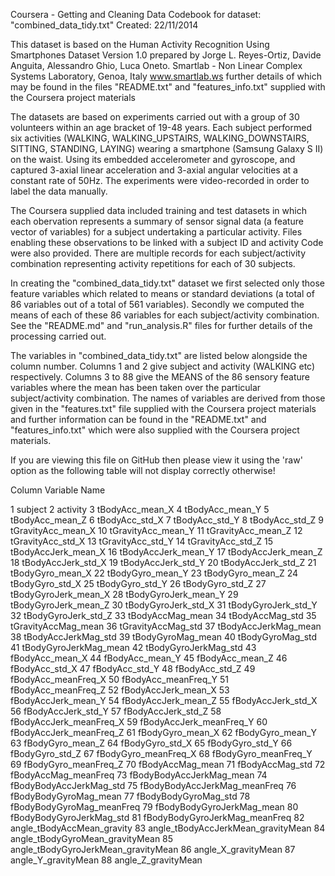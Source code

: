 Coursera - Getting and Cleaning Data
Codebook for dataset:  "combined_data_tidy.txt"
Created:  22/11/2014


This dataset is based on the Human Activity Recognition Using Smartphones Dataset Version 1.0 prepared by Jorge L. Reyes-Ortiz, Davide Anguita, Alessandro Ghio, Luca Oneto. Smartlab - Non Linear Complex Systems Laboratory, Genoa, Italy www.smartlab.ws further details of which may be found in the files "README.txt" and "features_info.txt"  supplied with the Coursera project materials


The datasets are based on experiments carried out with a group of 30 volunteers within an age bracket of 19-48 years. Each subject performed six activities (WALKING, WALKING_UPSTAIRS, WALKING_DOWNSTAIRS, SITTING, STANDING, LAYING) wearing a smartphone (Samsung Galaxy S II) on the waist. Using its embedded accelerometer and gyroscope, and captured 3-axial linear acceleration and 3-axial angular velocities at a constant rate of 50Hz. The experiments were video-recorded in order to label the data manually. 

The Coursera supplied data included training and test datasets in which each obervation represents a summary of sensor signal data (a feature vector of variables) for a subject undertaking a particular activity.  Files enabling these observations to be linked with a subject ID and activity Code were also provided.  There are multiple records for each subject/activity combination representing activity repetitions for each of 30 subjects.

In creating the "combined_data_tidy.txt" dataset we first selected only those feature variables which related to means or standard deviations (a total of 86 variables out of a total of 561 variables). Secondly we computed the means of each of these 86 variables for each subject/activity combination.  See the "README.md" and "run_analysis.R" files for further details of the processing carried out.

The variables in "combined_data_tidy.txt" are listed below alongside the column number.  Columns 1 and 2 give subject and activity (WALKING etc) respectively.  Columns 3 to 88 give the MEANS of the 86 sensory feature variables where the mean has been taken over the particular subject/activity combination.  The names of variables are derived from those given in the "features.txt" file supplied with the Coursera project materials and further information can be found in the "README.txt" and "features_info.txt" which were also supplied with the Coursera project materials.

If you are viewing this file on GitHub then please view it using the 'raw' option as the following table will not display correctly otherwise!

Column	Variable Name

1	subject 
2	activity 
3	tBodyAcc_mean_X 
4	tBodyAcc_mean_Y 
5	tBodyAcc_mean_Z
6	tBodyAcc_std_X
7	tBodyAcc_std_Y
8	tBodyAcc_std_Z
9	tGravityAcc_mean_X
10	tGravityAcc_mean_Y
11	tGravityAcc_mean_Z
12	tGravityAcc_std_X
13	tGravityAcc_std_Y
14	tGravityAcc_std_Z
15	tBodyAccJerk_mean_X
16	tBodyAccJerk_mean_Y
17	tBodyAccJerk_mean_Z
18	tBodyAccJerk_std_X
19	tBodyAccJerk_std_Y
20	tBodyAccJerk_std_Z
21	tBodyGyro_mean_X
22	tBodyGyro_mean_Y
23	tBodyGyro_mean_Z
24	tBodyGyro_std_X
25	tBodyGyro_std_Y
26	tBodyGyro_std_Z
27	tBodyGyroJerk_mean_X
28	tBodyGyroJerk_mean_Y
29	tBodyGyroJerk_mean_Z
30	tBodyGyroJerk_std_X
31	tBodyGyroJerk_std_Y
32	tBodyGyroJerk_std_Z
33	tBodyAccMag_mean
34	tBodyAccMag_std
35	tGravityAccMag_mean
36	tGravityAccMag_std
37	tBodyAccJerkMag_mean
38	tBodyAccJerkMag_std
39	tBodyGyroMag_mean
40	tBodyGyroMag_std
41	tBodyGyroJerkMag_mean
42	tBodyGyroJerkMag_std
43	fBodyAcc_mean_X
44	fBodyAcc_mean_Y
45	fBodyAcc_mean_Z
46	fBodyAcc_std_X
47	fBodyAcc_std_Y
48	fBodyAcc_std_Z
49	fBodyAcc_meanFreq_X
50	fBodyAcc_meanFreq_Y
51	fBodyAcc_meanFreq_Z
52	fBodyAccJerk_mean_X
53	fBodyAccJerk_mean_Y
54	fBodyAccJerk_mean_Z
55	fBodyAccJerk_std_X
56	fBodyAccJerk_std_Y
57	fBodyAccJerk_std_Z
58	fBodyAccJerk_meanFreq_X
59	fBodyAccJerk_meanFreq_Y
60	fBodyAccJerk_meanFreq_Z
61	fBodyGyro_mean_X
62	fBodyGyro_mean_Y
63	fBodyGyro_mean_Z
64	fBodyGyro_std_X
65	fBodyGyro_std_Y
66	fBodyGyro_std_Z
67	fBodyGyro_meanFreq_X
68	fBodyGyro_meanFreq_Y
69	fBodyGyro_meanFreq_Z
70	fBodyAccMag_mean
71	fBodyAccMag_std
72	fBodyAccMag_meanFreq
73	fBodyBodyAccJerkMag_mean
74	fBodyBodyAccJerkMag_std
75	fBodyBodyAccJerkMag_meanFreq
76	fBodyBodyGyroMag_mean
77	fBodyBodyGyroMag_std
78	fBodyBodyGyroMag_meanFreq
79	fBodyBodyGyroJerkMag_mean
80	fBodyBodyGyroJerkMag_std
81	fBodyBodyGyroJerkMag_meanFreq
82	angle_tBodyAccMean_gravity
83	angle_tBodyAccJerkMean_gravityMean
84	angle_tBodyGyroMean_gravityMean
85	angle_tBodyGyroJerkMean_gravityMean
86	angle_X_gravityMean
87	angle_Y_gravityMean
88	angle_Z_gravityMean
